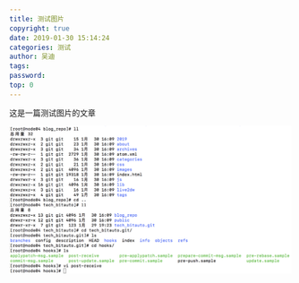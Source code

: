 ```yaml
---
title: 测试图片
copyright: true
date: 2019-01-30 15:14:24
categories: 测试
author: 吴迪
tags:
password:
top: 0
---
```


这是一篇测试图片的文章

![test_image](./test_image/test_image.png)